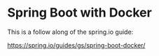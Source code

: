 # Spring Boot with Docker

This is a follow along of the spring.io guide:

https://spring.io/guides/gs/spring-boot-docker/